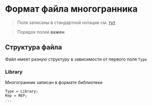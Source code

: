 # Формат файла многогранника

> Поля записаны в стандартной нотации см. [тут](LDG_folders_structure.md#формат-полей)

> Порядок полей **важен**

## Структура файла

Файл имеет разную структуру в зависимости от первого поля `Type`

### Library

Многогранник записан в формате библиотеки

```
Type = Library;
Rep = REP;
...
```








